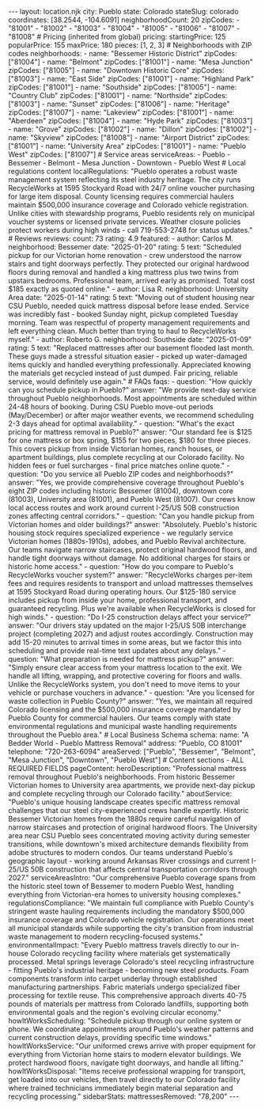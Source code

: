 --- layout: location.njk
city: Pueblo state: Colorado stateSlug: colorado coordinates: [38.2544, -104.6091] neighborhoodCount: 20 zipCodes: - "81001" - "81002" - "81003" - "81004" - "81005" - "81006" - "81007" - "81008" # Pricing (inherited from global) pricing: startingPrice: 125 popularPrice: 155 maxPrice: 180 pieces: [1, 2, 3] # Neighborhoods with ZIP codes neighborhoods: - name: "Bessemer Historic District" zipCodes: ["81004"] - name: "Belmont" zipCodes: ["81001"] - name: "Mesa Junction" zipCodes: ["81005"] - name: "Downtown Historic Core" zipCodes: ["81003"] - name: "East Side" zipCodes: ["81001"] - name: "Highland Park" zipCodes: ["81001"] - name: "Southside" zipCodes: ["81005"] - name: "Country Club" zipCodes: ["81001"] - name: "Northside" zipCodes: ["81003"] - name: "Sunset" zipCodes: ["81006"] - name: "Heritage" zipCodes: ["81007"] - name: "Lakeview" zipCodes: ["81001"] - name: "Aberdeen" zipCodes: ["81004"] - name: "Hyde Park" zipCodes: ["81003"] - name: "Grove" zipCodes: ["81002"] - name: "Dillon" zipCodes: ["81002"] - name: "Skyview" zipCodes: ["81008"] - name: "Airport District" zipCodes: ["81001"] - name: "University Area" zipCodes: ["81001"] - name: "Pueblo West" zipCodes: ["81007"] # Service areas serviceAreas: - Pueblo - Bessemer - Belmont - Mesa Junction - Downtown - Pueblo West # Local regulations content localRegulations: "Pueblo operates a robust waste management system reflecting its steel industry heritage. The city runs RecycleWorks at 1595 Stockyard Road with 24/7 online voucher purchasing for large item disposal. County licensing requires commercial haulers maintain $500,000 insurance coverage and Colorado vehicle registration. Unlike cities with stewardship programs, Pueblo residents rely on municipal voucher systems or licensed private services. Weather closure policies protect workers during high winds - call 719-553-2748 for status updates." # Reviews reviews: count: 73 rating: 4.9 featured: - author: Carlos M. neighborhood: Bessemer date: "2025-01-20" rating: 5 text: "Scheduled pickup for our Victorian home renovation - crew understood the narrow stairs and tight doorways perfectly. They protected our original hardwood floors during removal and handled a king mattress plus two twins from upstairs bedrooms. Professional team, arrived early as promised. Total cost $185 exactly as quoted online." - author: Lisa R. neighborhood: University Area date: "2025-01-14" rating: 5 text: "Moving out of student housing near CSU Pueblo, needed quick mattress disposal before lease ended. Service was incredibly fast - booked Sunday night, pickup completed Tuesday morning. Team was respectful of property management requirements and left everything clean. Much better than trying to haul to RecycleWorks myself." - author: Roberto G. neighborhood: Southside date: "2025-01-09" rating: 5 text: "Replaced mattresses after our basement flooded last month. These guys made a stressful situation easier - picked up water-damaged items quickly and handled everything professionally. Appreciated knowing the materials get recycled instead of just dumped. Fair pricing, reliable service, would definitely use again." # FAQs faqs: - question: "How quickly can you schedule pickup in Pueblo?" answer: "We provide next-day service throughout Pueblo neighborhoods. Most appointments are scheduled within 24-48 hours of booking. During CSU Pueblo move-out periods (May/December) or after major weather events, we recommend scheduling 2-3 days ahead for optimal availability." - question: "What's the exact pricing for mattress removal in Pueblo?" answer: "Our standard fee is $125 for one mattress or box spring, $155 for two pieces, $180 for three pieces. This covers pickup from inside Victorian homes, ranch houses, or apartment buildings, plus complete recycling at our Colorado facility. No hidden fees or fuel surcharges - final price matches online quote." - question: "Do you service all Pueblo ZIP codes and neighborhoods?" answer: "Yes, we provide comprehensive coverage throughout Pueblo's eight ZIP codes including historic Bessemer (81004), downtown core (81003), University area (81001), and Pueblo West (81007). Our crews know local access routes and work around current I-25/US 50B construction zones affecting central corridors." - question: "Can you handle pickup from Victorian homes and older buildings?" answer: "Absolutely. Pueblo's historic housing stock requires specialized experience - we regularly service Victorian homes (1880s-1910s), adobes, and Pueblo Revival architecture. Our teams navigate narrow staircases, protect original hardwood floors, and handle tight doorways without damage. No additional charges for stairs or historic home access." - question: "How do you compare to Pueblo's RecycleWorks voucher system?" answer: "RecycleWorks charges per-item fees and requires residents to transport and unload mattresses themselves at 1595 Stockyard Road during operating hours. Our $125-180 service includes pickup from inside your home, professional transport, and guaranteed recycling. Plus we're available when RecycleWorks is closed for high winds." - question: "Do I-25 construction delays affect your service?" answer: "Our drivers stay updated on the major I-25/US 50B interchange project (completing 2027) and adjust routes accordingly. Construction may add 15-20 minutes to arrival times in some areas, but we factor this into scheduling and provide real-time text updates about any delays." - question: "What preparation is needed for mattress pickup?" answer: "Simply ensure clear access from your mattress location to the exit. We handle all lifting, wrapping, and protective covering for floors and walls. Unlike the RecycleWorks system, you don't need to move items to your vehicle or purchase vouchers in advance." - question: "Are you licensed for waste collection in Pueblo County?" answer: "Yes, we maintain all required Colorado licensing and the $500,000 insurance coverage mandated by Pueblo County for commercial haulers. Our teams comply with state environmental regulations and municipal waste handling requirements throughout the Pueblo area." # Local Business Schema schema: name: "A Bedder World - Pueblo Mattress Removal" address: "Pueblo, CO 81001" telephone: "720-263-6094" areaServed: ["Pueblo", "Bessemer", "Belmont", "Mesa Junction", "Downtown", "Pueblo West"] # Content sections - ALL REQUIRED FIELDS pageContent: heroDescription: "Professional mattress removal throughout Pueblo's neighborhoods. From historic Bessemer Victorian homes to University area apartments, we provide next-day pickup and complete recycling through our Colorado facility." aboutService: "Pueblo's unique housing landscape creates specific mattress removal challenges that our steel city-experienced crews handle expertly. Historic Bessemer Victorian homes from the 1880s require careful navigation of narrow staircases and protection of original hardwood floors. The University area near CSU Pueblo sees concentrated moving activity during semester transitions, while downtown's mixed architecture demands flexibility from adobe structures to modern condos. Our teams understand Pueblo's geographic layout - working around Arkansas River crossings and current I-25/US 50B construction that affects central transportation corridors through 2027." serviceAreasIntro: "Our comprehensive Pueblo coverage spans from the historic steel town of Bessemer to modern Pueblo West, handling everything from Victorian-era homes to university housing complexes." regulationsCompliance: "We maintain full compliance with Pueblo County's stringent waste hauling requirements including the mandatory $500,000 insurance coverage and Colorado vehicle registration. Our operations meet all municipal standards while supporting the city's transition from industrial waste management to modern recycling-focused systems." environmentalImpact: "Every Pueblo mattress travels directly to our in-house Colorado recycling facility where materials get systematically processed. Metal springs leverage Colorado's steel recycling infrastructure - fitting Pueblo's industrial heritage - becoming new steel products. Foam components transform into carpet underlay through established manufacturing partnerships. Fabric materials undergo specialized fiber processing for textile reuse. This comprehensive approach diverts 40-75 pounds of materials per mattress from Colorado landfills, supporting both environmental goals and the region's evolving circular economy." howItWorksScheduling: "Schedule pickup through our online system or phone. We coordinate appointments around Pueblo's weather patterns and current construction delays, providing specific time windows." howItWorksService: "Our uniformed crews arrive with proper equipment for everything from Victorian home stairs to modern elevator buildings. We protect hardwood floors, navigate tight doorways, and handle all lifting." howItWorksDisposal: "Items receive professional wrapping for transport, get loaded into our vehicles, then travel directly to our Colorado facility where trained technicians immediately begin material separation and recycling processing." sidebarStats: mattressesRemoved: "78,200" ---